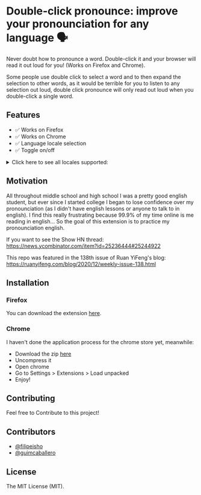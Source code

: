 # Double-click pronounce: improve your pronounciation for any language 🗣

Never doubt how to pronounce a word. Double-click it and your browser will read it out loud for you! (Works on Firefox and Chrome).

Some people use double click to select a word and to then expand the selection to other words, as it would be terrible for you to listen to any selection out loud, double click pronounce will only read out loud when you double-click a single word.

## Features
- ✅ Works on Firefox
- ✅ Works on Chrome
- ✅ Language locale selection
- ✅ Toggle on/off

<details><summary>Click here to see all locales supported:</summary>
<p>


  - "en-US"
  - "it-IT"
  - "sv-SE"
  - "fr-CA" 
  - "de-DE"    
  - "he-IL"
  - "id-ID"
  - "en-GB"
  - "es-AR"
  - "nl-BE"
  - "en-scotland"
  - "en-US"
  - "ro-RO"
  - "pt-PT"
  - "es-ES"
  - "es-MX"
  - "th-TH"
  - "en-AU"
  - "ja-JP"
  - "sk-SK"
  - "hi-IN"
  - "it-IT"
  - "pt-BR"
  - "ar-SA"
  - "hu-HU"
  - "zh-TW"
  - "el-GR"
  - "ru-RU"
  - "en-IE"
  - "es-ES"
  - "nb-NO"
  - "es-MX"
  - "en-IN"
  - "en-US"
  - "da-DK"
  - "fi-FI"
  - "zh-HK"
  - "en-ZA"
  - "fr-FR"
  - "zh-CN"
  - "en-IN"
  - "en-US"
  - "nl-NL"
  - "tr-TR"
  - "ko-KR"
  - "ru-RU"
  - "pl-PL"
  - "cs-CZ"

</p>
</details>



## Motivation
All throughout middle school and high school I was a pretty good english student, but ever since I started college I began to lose confidence over my pronounciation (as I didn't have english lessons or anyone to talk to in english). I find this really frustrating because 99.9% of my time online is me reading in english... So the goal of this extension is to practice my pronounciation english.

If you want to see the Show HN thread: https://news.ycombinator.com/item?id=25236444#25244922

This repo was featured in the 138th issue of Ruan YiFeng's blog: https://ruanyifeng.com/blog/2020/12/weekly-issue-138.html

## Installation

### Firefox

You can download the extension [here](https://addons.mozilla.org/en-US/firefox/addon/double-click-pronounce/).

### Chrome

I haven't done the application process for the chrome store yet, meanwhile:
  - Download the zip [here](https://github.com/filipeisho/pronounce/releases/latest)
  - Uncompress it
  - Open chrome
  - Go to Settings > Extensions > Load unpacked
  - Enjoy!
  
## Contributing

Feel free to Contribute to this project!

## Contributors

-   [@filipeisho](https://github.com/filipeisho)
-   [@guimcaballero](https://github.com/guimcaballero)


## License

The MIT License (MIT).
